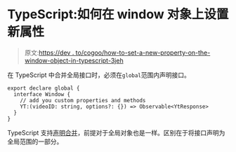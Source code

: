 # TypeScript:如何在 window 对象上设置新属性

> 原文:[https://dev . to/cogoo/how-to-set-a-new-property-on-the-window-object-in-typescript-3jeh](https://dev.to/cogoo/how-to-set-a-new-property-on-the-window-object-in-typescript-3jeh)

在 TypeScript 中合并全局接口时，必须在`global`范围内声明接口。

```
export declare global {
  interface Window {
    // add you custom properties and methods
    YT:(videoID: string, options?: {}) => Observable<YtResponse>
  }
} 
```

TypeScript 支持[声明合并](https://www.typescriptlang.org/docs/handbook/declaration-merging.html)，前提对于全局对象也是一样。区别在于将接口声明为全局范围的一部分。